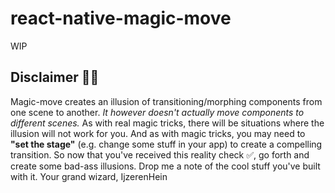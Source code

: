 # react-native-magic-move

WIP

## Disclaimer 🐰🎩

Magic-move creates an illusion of transitioning/morphing components from one scene to another. _It however doesn't actually move components to different scenes._ As with real magic tricks, there will be situations where the illusion will not work for you. And as with magic tricks, you may need to **"set the stage"** (e.g. change some stuff in your app) to create a compelling transition. So now that you've received this reality check ✅, go forth and create some bad-ass illusions. Drop me a note of the cool stuff you've built with it. Your grand wizard, IjzerenHein
